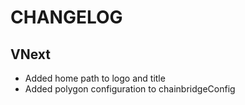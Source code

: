 # CHANGELOG

## VNext

- Added home path to logo and title
- Added polygon configuration to chainbridgeConfig

